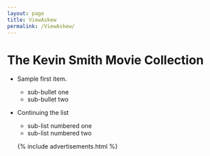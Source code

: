 ```yaml
---
layout: page
title: ViewAskew
permalink: /ViewAskew/
---
```


# The Kevin Smith Movie Collection

* Sample first item.
    * sub-bullet one
    * sub-bullet two

* Continuing the list
  * sub-list numbered one
  * sub-list numbered two


  {% include advertisements.html %}
  
